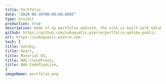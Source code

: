 ```yaml
---
title: Portfolio
date: "2020-06-30T00:00:00.000Z"
type: project
production: true
description: Home of my portfolio website, the site is built with Gatsby and Material UI. It is hosted on AWS, served using AWS CloudFront, it features a build-pipeline for automatic testing and deployment to the CloudFront distribution. A serverless web application which uses lambda functionality to send emails on for contact-me requests.
github: https://github.com/subaquatic-pierre/portfolio-gatsby-public
url: https://subaquatic-pierre.com
tech: [
title: Gatsby,
title: React,
title: Material UI,
title: AWS CloudFront,
title: AWS CodePipeLine,
]
imageName: portfolio.png
---
```

